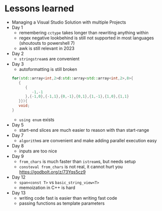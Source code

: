 # Lessons learned
- Managing a Visual Studio Solution with multiple Projects
- Day 1
   - remembering `cctype` takes longer than rewriting anything within
   - regex negative lookbehind is still not supported in most languages (shoutouts to powershell 7)
   - awk is still relevant in 2023
- Day 2
   - `stringstream`s are convenient
- Day 3
   - autoformatting is still broken
   ```cpp
   for(std::array<int,2>d:std::array<std::array<int,2>,8>{
      {
         {
            -1,-1
         },{-1,0},{-1,1},{0,-1},{0,1},{1,-1},{1,0},{1,1}
      }}){
      void;
   }
   ```
   - `using enum` exists
- Day 5
   - start-end slices are much easier to reason with than start-range
- Day 7
   - `algorithm`s are convenient and make adding parallel execution easy
- Day 8
   - inputs are too nice
- Day 9
   - `from_chars` is much faster than `istream`s, but needs setup
   - `consteval from_chars` is not real, it cannot hurt you https://godbolt.org/z/73Yqs5cz9
- Day 12
   - `span<const T>` vs `basic_string_view<T>`
   - memoization in C++ is hard
- Day 13
   - writing code fast is easier than writing fast code
   - passing functions as template parameters
